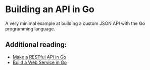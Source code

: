 # Building an API in Go

A very minimal example at building a custom JSON API with the Go programming language.

## Additional reading:

- [Make a RESTful API in Go](http://thenewstack.io/make-a-restful-json-api-go/)
- [Build a Web Service in Go](http://blog.smartbear.com/web-development/how-to-build-a-web-service-in-5-minutes-with-go/)

